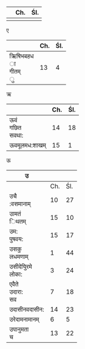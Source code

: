 <br/>

|     | Ch. | Śl. |
| --- | --- | --- |
|     |     |     |

ए

|                                | Ch. | Śl. |
| ------------------------------ | --- | --- |
| ऋिषिभबहध<br/>ा<br/>गीतम्<br/>ु | 13  | 4   |

ऋ

|                        | Ch. | Śl. |
| ---------------------- | --- | --- |
| ऊवं<br/>गछित<br/>सवथा: | 14  | 18  |
| ऊवमूलमध:शाखम्          | 15  | 1   |

ऊ

| उ                       |     |     |
| ----------------------- | --- | --- |
|                         | Ch. | Śl. |
| उचै<br/>:वसमानाम्       | 10  | 27  |
| उामतं<br/>िथतम्         | 15  | 10  |
| उम:<br/>पुषवय:          | 15  | 17  |
| उसकु<br/>लधमणाम्        | 1   | 44  |
| उसीदेयुिरमे<br/>लोका:   | 3   | 24  |
| एवैते<br/>उदारा:<br/>सव | 7   | 18  |
| उदासीनवदासीन:           | 14  | 23  |
| उरेदामनामानम्           | 6   | 5   |
| उपानुमता<br/>च          | 13  | 22  |
